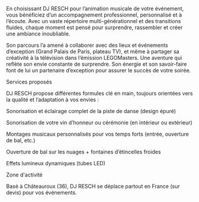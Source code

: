 En choisissant DJ RESCH pour l’animation musicale de votre événement, vous bénéficiez d’un accompagnement professionnel, personnalisé et à l’écoute. Avec un vaste répertoire multi-générationnel et des transitions fluides, chaque moment est pensé pour surprendre, rassembler et créer une ambiance inoubliable.

Son parcours l’a amené à collaborer avec des lieux et événements d’exception (Grand Palais de Paris, plateau TV), et même à partager sa créativité à la télévision dans l’émission LEGOMasters. Une aventure qui reflète son envie constante de surprendre. Son énergie et son savoir-faire font de lui un partenaire d’exception pour assurer le succès de votre soirée.


Services proposés

DJ RESCH propose différentes formules clé en main, toujours orientées vers la qualité et l’adaptation à vos envies :

Sonorisation et éclairage complet de la piste de danse (design épuré)

Sonorisation de votre vin d’honneur ou cérémonie (en intérieur ou extérieur)

Montages musicaux personnalisés pour vos temps forts (entrée, ouverture de bal, etc.)

Ouverture de bal sur les nuages + fontaines d’étincelles froides

Effets lumineux dynamiques (tubes LED)

Zone d'activité

Basé à Châteauroux (36), DJ RESCH se déplace partout en France (sur devis) pour vos événements.

